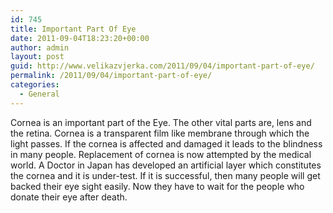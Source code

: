 ```yaml
---
id: 745
title: Important Part Of Eye
date: 2011-09-04T18:23:20+00:00
author: admin
layout: post
guid: http://www.velikazvjerka.com/2011/09/04/important-part-of-eye/
permalink: /2011/09/04/important-part-of-eye/
categories:
  - General
---
```

Cornea is an important part of the Eye. The other vital parts are, lens and the retina. Cornea is a transparent film like membrane through which the light passes. If the cornea is affected and damaged it leads to the blindness in many people. Replacement of cornea is now attempted by the medical world. A Doctor in Japan has developed an artificial layer which constitutes the cornea and it is under-test. If it is successful, then many people will get backed their eye sight easily. Now they have to wait for the people who donate their eye after death.